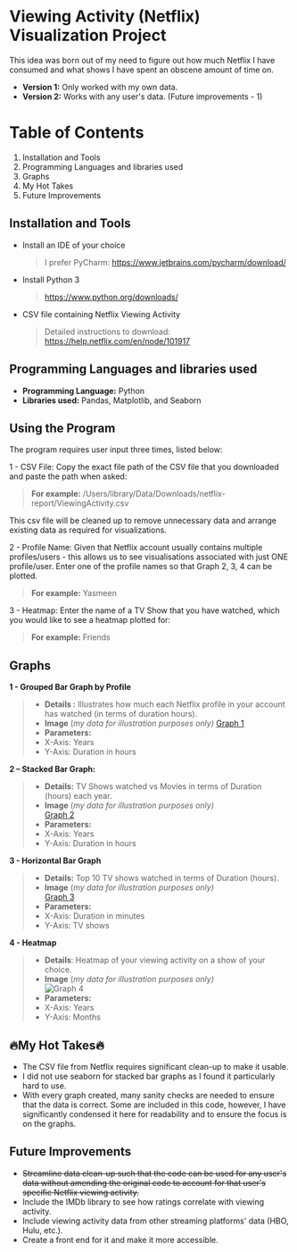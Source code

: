 # Viewing Activity (Netflix) Visualization Project

This idea was born out of my need to figure out how much Netflix I have consumed and what shows I have spent  an obscene amount of time on.   
* **Version 1:** Only worked with my own data.
* **Version 2:** Works with any user's data. (Future improvements - 1)
  
# Table of Contents  
1. Installation and Tools
2. Programming Languages and libraries used
3. Graphs
4. My Hot Takes
5. Future Improvements
  
## Installation and Tools

* Install an IDE of your choice  
    > I prefer PyCharm: https://www.jetbrains.com/pycharm/download/
* Install  Python 3  
    > https://www.python.org/downloads/
* CSV file containing Netflix Viewing Activity
    > Detailed instructions to download: https://help.netflix.com/en/node/101917

## Programming Languages and libraries used
* **Programming Language:** Python
* **Libraries used:** Pandas, Matplotlib, and Seaborn  

## Using the Program

The program requires user input three times, listed below:

1 - CSV File: Copy the exact file path of the CSV file that you downloaded and paste the path when asked:
  > __For example:__ 
  > /Users/library/Data/Downloads/netflix-report/ViewingActivity.csv

This csv file will be cleaned up to remove unnecessary data and arrange existing data as required for visualizations.

2 - Profile Name: Given that Netflix account usually contains multiple profiles/users - this allows us to see visualisations
associated with just ONE profile/user. Enter one of the profile names so that Graph 2, 3, 4 can be plotted. 

> __For example:__ 
  > Yasmeen

3 - Heatmap: Enter the name of a TV Show that you have watched, which you would like to see a heatmap plotted for:
> __For example:__ 
  > Friends
## Graphs

**1 - Grouped Bar Graph by Profile**  
  >* **Details :** Illustrates how much each Netflix profile in your account has watched (in terms of duration hours). 
  >* **Image** (_my data for illustration purposes only)_
  > [Graph 1](Figure_1.png)  
>* **Parameters:**
 >  * X-Axis: Years
 >  * Y-Axis: Duration in hours  
 
**2 – Stacked Bar Graph:**  
  
>* **Details:** TV Shows watched vs Movies in terms of Duration (hours) each year.  
>* **Image** (_my data for illustration purposes only)_  
[Graph 2](Figure_2.png)  
>* **Parameters:**  
>  * X-Axis: Years  
>  * Y-Axis: Duration in hours  
  
**3 - Horizontal Bar Graph**  
  
>* **Details:** Top 10 TV shows watched in terms of Duration (hours).  
>* **Image** (_my data for illustration purposes only)_  
[Graph 3](Figure_3.png)  
>* **Parameters:**  
  >  * X-Axis: Duration in minutes  
  >  * Y-Axis: TV shows  
  
**4 - Heatmap**   
  
>* **Details**: Heatmap of your viewing activity on a show of your choice.  
>* **Image** (_my data for illustration purposes only)_  
![Graph 4](https://raw.githubusercontent.com/Yas7777/Netflix-Viewing-Activity/blob/master/Figure_4.png)
>* **Parameters:**  
  >  * X-Axis: Years   
  >  * Y-Axis: Months  
  
## 🔥My Hot Takes🔥

* The CSV file from Netflix requires significant clean-up to make it usable.   
* I did not use seaborn for stacked bar graphs as I found it particularly hard to use.   
* With every graph created, many sanity checks are needed to ensure that the data is correct. Some are included in this code, however, I have significantly condensed it here for readability and to ensure the focus is on the graphs.  

## Future Improvements

* ~~Streamline data clean-up such that the code can be used for any user's data without amending the original code to account for that user's specific Netflix viewing activity.~~
* Include the IMDb library to see how ratings correlate with viewing activity.  
* Include viewing activity data from other streaming platforms' data (HBO, Hulu, etc.).
* Create a front end for it and make it more accessible. 
